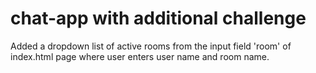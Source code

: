 # chat-app with additional challenge

Added a dropdown list of active rooms from the input field 'room' of index.html page where user enters user name and room name.
